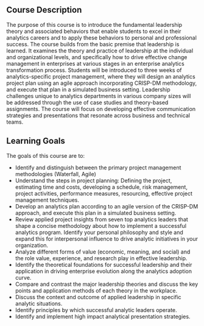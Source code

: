 <h2>Course Description</h2>

The purpose of this course is to introduce the fundamental leadership theory and associated behaviors that enable students to excel in their analytics careers and to apply these behaviors to personal and professional success. The course builds from the basic premise that leadership is learned. It examines the theory and practice of leadership at the individual and organizational levels, and specifically how to drive effective change management in enterprises at various stages in an enterprise analytics transformation process. Students will be introduced to three weeks of analytics-specific project management, where they will design an analytics project plan using an agile approach incorporating CRISP-DM methodology, and execute that plan in a simulated business setting. Leadership challenges unique to analytics departments in various company sizes will be addressed through the use of case studies and theory-based assignments. The course will focus on developing effective communication strategies and presentations that resonate across business and technical teams.

<h2>Learning Goals</h2>

The goals of this course are to:
+ Identify and distinguish between the primary project management methodologies (Waterfall, Agile)
+ Understand the steps in project planning: Defining the project, estimating time and costs, developing a
schedule, risk management, project activities, performance measures, resourcing, effective project
management techniques.
+ Develop an analytics plan according to an agile version of the CRISP-DM approach, and execute this plan in
a simulated business setting.
+ Review applied project insights from seven top analytics leaders that shape a concise methodology about
how to implement a successful analytics program. Identify your personal philosophy and style and expand
this for interpersonal influence to drive analytic initiatives in your organization.
+ Analyze different forms of value (economic, meaning, and social) and the role value, experience, and
research play in effective leadership.
+ Identify the theoretical foundations for successful leadership and their application in driving enterprise
evolution along the analytics adoption curve.
+ Compare and contrast the major leadership theories and discuss the key points and application methods of
each theory in the workplace.
+ Discuss the context and outcome of applied leadership in specific analytic situations.
+ Identify principles by which successful analytic leaders operate.
+ Identify and implement high impact analytical presentation strategies.
